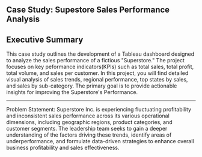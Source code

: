 <h2>Case Study: Supestore Sales Performance Analysis</h2>


<h2>Executive Summary</h2>

This case study outlines the development of a Tableau dashboard designed to analyze the sales performance of a fictious "Superstore." The project focuses on key peformance indicators(KPIs) such as total sales, total profit, total volume, and sales per customer.  In this project, you will find detailed visual analysis of sales trends, regional performance, top states by sales, and sales by sub-category. The primary goal is to provide actionable insights for improving the Superstore's Performance.

---

Problem Statement:
Superstore Inc. is experiencing fluctuating profitability and inconsistent sales performance across its various operational dimensions, including geographic regions, product categories, and customer segments. The leadership team seeks to gain a deeper understanding of the factors driving these trends, identify areas of underperformance, and formulate data-driven strategies to enhance overall business profitability and sales effectiveness.


